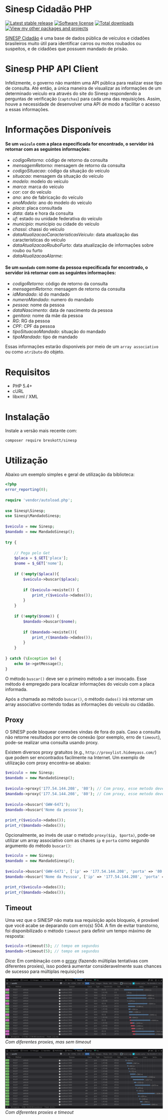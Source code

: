 # Sinesp Cidadão PHP
<a href="https://packagist.org/packages/breskott/sinesp"><img src="https://poser.pugx.org/breskott/sinesp/version" alt="Latest stable release"></img></a>
<a href="LICENSE"><img src="https://img.shields.io/badge/license-MIT-brightgreen.svg" alt="Software license"></img></a>
<a href="https://packagist.org/packages/breskott/sinesp"><img src="https://img.shields.io/packagist/dt/breskott/sinesp.svg" alt="Total downloads"></img></a>
<a href="https://packagist.org/packages/breskott"><img src="https://img.shields.io/badge/link-packagist-lightgrey.svg" alt="View my other packages and projects"></img></a>

[SINESP Cidadão][1] é uma base de dados pública de veículos e cidadões brasileiros muito útil para identificar carros ou motos roubados ou suspeitos, e de cidadões que possuem mandado de prisão.

# Sinesp PHP API Client

Infelizmente, o governo não mantém uma API pública para realizar esse tipo de consulta. Até então, a única maneira de visualizar as informações de um determinado veículo era através do site do Sinesp respondendo a perguntas de verificação (`captchas`) para cada uma das requisições. Assim, houve a necessidade de desenvolver uma API de modo a facilitar o acesso a essas informações.

# Informações Disponíveis

#### Se um `veículo` com a placa especificada for encontrado, o servidor irá retornar com as seguintes informações:

- *codigoRetorno*: código de retorno da consulta
- *mensagemRetorno*: mensagem de retorno da consulta
- *codigoSituacao*: código da situação do veículo
- *situacao*: mensagem da situação do veículo
- *modelo*: modelo do veículo
- *marca*: marca do veículo
- *cor*: cor do veículo
- *ano*: ano de fabricação do veículo
- *anoModelo*: ano do modelo do veículo
- *placa*: placa consultada
- *data*: data e hora da consulta
- *uf*: estado ou unidade federativa do veículo
- *municipio*: município ou cidade do veículo
- *chassi*: chassi do veículo
- *dataAtualizacaoCaracteristicasVeiculo*: data atualização das características do veículo
- *dataAtualizacaoRouboFurto*: data atualização de informações sobre roubo ou furto
- *dataAtualizacaoAlarme*:

#### Se um `mandado` com nome da pessoa especificada for encontrado, o servidor irá retornar com as seguintes informações:
- *codigoRetorno*: código de retorno da consulta
- *mensagemRetorno*: mensagem de retorno da consulta
- *idMandado*: id do mandado
- *numeroMandado*: numero do mandado
- *pessoa*: nome da pessoa
- *dataNascimento*: data de nascimento da pessoa
- *genitora*: nome da mãe da pessoa
- *RG*: RG da pessoa
- *CPF*: CPF da pessoa
- *tipoSituacaoMandado*: situação do mandado
- *tipoMandado*: tipo de mandado


Essas informações estarão disponíveis por meio de um `array associativo` ou como `atributo` do objeto.

# Requisitos

- PHP 5.4+
- cURL
- libxml / XML

# Instalação

Instale a versão mais recente com:

```sh
composer require breskott/sinesp
```

# Utilização

Abaixo um exemplo simples e geral de utilização da biblioteca:

```php
<?php
error_reporting(0);

require 'vendor/autoload.php';

use Sinesp\Sinesp;
use Sinesp\MandadoSinesp;

$veiculo = new Sinesp;
$mandado = new MandadoSinesp();

try {

    // Pega pelo Get
    $placa = $_GET['placa'];
    $nome = $_GET['nome'];

    if (!empty($placa)){
	    $veiculo->buscar($placa);

	    if ($veiculo->existe()) {
		    print_r($veiculo->dados());
	    }
    }

	if (!empty($nome)) {
		$mandado->buscar($nome);

		if ($mandado->existe()){
			print_r($mandado->dados());
		}
	}

} catch (\Exception $e) {
    echo $e->getMessage();
}
```

O método `buscar()` deve ser o primeiro método a ser invocado. Esse método é empregado para localizar informações do veiculo com a placa informada.

Após a chamada ao método `buscar()`, o método `dados()` irá retornar um array associativo contendo todas as informações do veículo ou cidadão.


## Proxy

O SINESP pode bloquear conexões vindas de fora do país.
Caso a consulta não retorne resultados por erro de conexão (por exemplo, erro de `timeout`), pode-se realizar uma consulta usando proxy.

Existem diversos proxy gratuitos (e.g., `http://proxylist.hidemyass.com/`) que podem ser encontrados facilmente na Internet. Um exemplo de utilização com proxy encontra-se abaixo:

```php
$veiculo = new Sinesp;
$mandado = new MandadoSinesp();

$veiculo->proxy('177.54.144.208', '80'); // Com proxy, esse metodo deve ser chamado antes do metodo buscar()
$mandado->proxy('177.54.144.208', '80'); // Com proxy, esse metodo deve ser chamado antes do metodo buscar()

$veiculo->buscar('GWW-6471');
$mandado->buscar('Nome da pessoa');

print_r($veiculo->dados());
print_r($mandado->dados());
```

Opcionalmente, ao invés de usar o metodo `proxy($ip, $porta)`, pode-se utilizar um array associativo com as chaves `ip` e `porta` como segundo argumento do método `buscar()`:

```php
$veiculo = new Sinesp;
$mandado = new MandadoSinesp();

$veiculo->buscar('GWW-6471', ['ip' => '177.54.144.208', 'porta' => '80']); // a consulta usara o proxy especificado
$mandado->buscar('Nome da Pessoa', ['ip' => '177.54.144.208', 'porta' => '80']); // a consulta usara o proxy especificado

print_r($veiculo->dados());
print_r($mandado->dados());
```

## Timeout
Uma vez que o SINESP não mata sua requisição após bloqueio, é provável que você acabe se deparando com erro(s) 504. A fim de evitar transtorno, foi disponibilizado o método `timeout` para definir um tempo máximo de resposta:

```php
$veiculo->timeout(5); // tempo em segundos
$mandado->timeout(5); // tempo em segundos
```

*Dica:* Em combinação com o [proxy](#proxy) (fazendo múltiplas tentativas com diferentes proxies), isso poderá aumentar consideravelmente suas chances de sucesso para múltiplas requisições

![Múltiplos erros 504 com diferentes proxies, mas sem timeout](images/without_proxy_and_timeout.png)
*Com diferentes proxies, mas sem timeout*

![Maior parte dos 504 contornados usando proxy + timeout](images/with_proxy_and_timeout.png)
*Com diferentes proxies e timeout*

[1]: https://www.sinesp.gov.br/sinesp-cidadao "Sinesp Cidadão"
